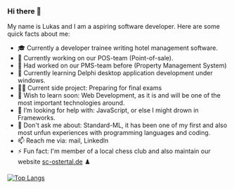 ### Hi there 👋

My name is Lukas and I am a aspiring software developer. Here are some quick facts about me:

 - 🎓 Currently a developer trainee writing hotel management software.
-  🔭 Currently working on our POS-team (Point-of-sale).
-  📅 Had worked on our PMS-team before (Property Management System)
-  🌱 Currently learning Delphi desktop application development under windows.
-  👨‍💻 Current side project: Preparing for final exams
-  🔎 Wish to learn soon: Web Development, as it is and will be one of the most important technologies around.
   <!--- - 👯 I’m looking to collaborate on ...-->
- 🤔 I’m looking for help with: JavaScript, or else I might drown in Frameworks.
- 💢 Don't ask me about: Standard-ML, it has been one of my first and also most unfun experiences with programming languages and coding.
- 📫 Reach me via:  mail, LinkedIn
- ⚡ Fun fact: I'm member of a local chess club and also maintain our website [sc-ostertal.de](http://sc-ostertal.de) ♟️ 
 
[![Top Langs](https://github-readme-stats.vercel.app/api/top-langs/?username=yoyold&show_icons=true&theme=dark)
](https://github.com/yoyold)


  <!---💬 Ask me about ...
  - Coffee or Tea when coding:
- Listening to music while coding?
-  Tabs or Spaces: I like to press tab, but configured as multiple spaces when pressing in the IDE.
- How do I organize my notes and tasks? I use [Notion](https://notion.so)
- Used Technology/languages/tools
-->

